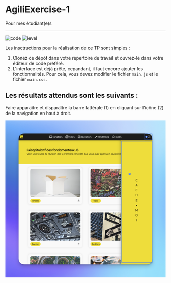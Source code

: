 # AgiliExercise-1
Pour mes étudiant(e)s

---

![code](https://sosdevtips.b-cdn.net/github-badges/JUNIOR.svg) ![level](https://sosdevtips.b-cdn.net/github-badges/JAVASCRIPT.svg)

Les insctructions pour la réalisation de ce TP sont simples :

1. Clonez ce dépôt dans votre répertoire de travail et ouvrez-le dans votre éditeur de code préféré.
2. L'interface est déjà prête, cepandant, il faut encore ajouter les fonctionnalités. Pour cela, vous devez modifier le fichier `main.js` et le fichier `main.css`.

## Les résultats attendus sont les suivants :

Faire apparaître et disparaître la barre lattérale (1) en cliquant sur l'icône (2) de la navigation en haut à droit.

![ui](./assets/images/ui.png)